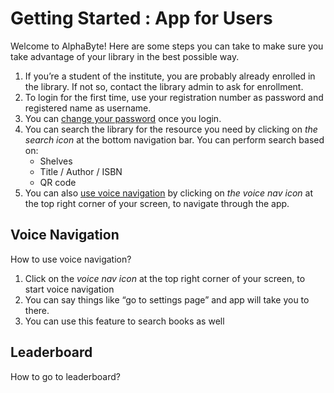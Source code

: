 # Getting Started : App for Users

Welcome to AlphaByte! 
Here are some steps you can take to make sure you take advantage of your library in the best possible way.
1. If you’re a student of the institute, you are probably already enrolled in the library. If not so, contact the library admin to ask for enrollment.
2. To login for the first time, use your registration number as password and registered name as username.
3. You can [change your password](#) once you login. 
4. You can search the library for the resource you need by clicking on _the search icon_ at the bottom navigation bar. You can perform search based on:
    * Shelves
    * Title / Author / ISBN 
    * QR code
5. You can also [use voice navigation](#) by clicking on _the voice nav icon_ at the top right corner of your screen, to navigate through the app.


## Voice Navigation

How to use voice navigation?

1. Click on the _voice nav icon_ at the top right corner of your screen, to start voice navigation
2. You can say things like “go to settings page” and app will take you to there.
3. You can use this feature to search books as well


## Leaderboard

How to go to leaderboard?
